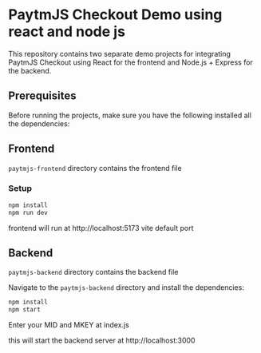 # PaytmJS Checkout Demo using react and node js

This repository contains two separate demo projects for integrating PaytmJS Checkout using React for the frontend and Node.js + Express for the backend.

## Prerequisites

Before running the projects, make sure you have the following installed all the dependencies:

## Frontend

`paytmjs-frontend` directory contains the frontend file

### Setup

```bash
npm install
npm run dev
```

frontend will run at http://localhost:5173 vite default port

## Backend

`paytmjs-backend` directory contains the backend file

Navigate to the `paytmjs-backend` directory and install the dependencies:

```bash
npm install
npm start
```

Enter your MID and MKEY at index.js

this will start the backend server at http://localhost:3000
